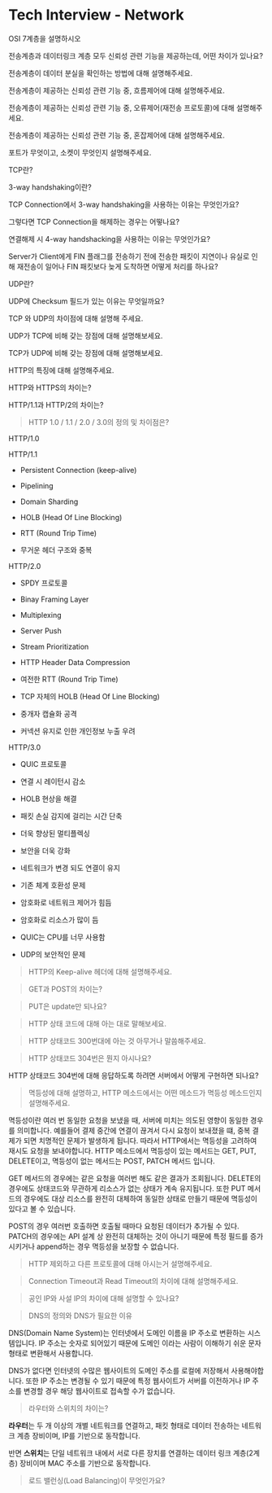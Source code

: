 # Tech Interview - Network

OSI 7계층을 설명하시오

전송계층과 데이터링크 계층 모두 신뢰성 관련 기능을 제공하는데, 어떤 차이가 있나요?

전송계층이 데이터 분실을 확인하는 방법에 대해 설명해주세요.

전송계층이 제공하는 신뢰성 관련 기능 중, 흐름제어에 대해 설명해주세요.

전송계층이 제공하는 신뢰성 관련 기능 중, 오류제어(재전송 프로토콜)에 대해 설명해주세요.

전송계층이 제공하는 신뢰성 관련 기능 중, 혼잡제어에 대해 설명해주세요.

포트가 무엇이고, 소켓이 무엇인지 설명해주세요.

TCP란?

3-way handshaking이란?

TCP Connection에서 3-way handshaking을 사용하는 이유는 무엇인가요?

그렇다면 TCP Connection을 해제하는 경우는 어떻나요?

연결해제 시 4-way handshacking을 사용하는 이유는 무엇인가요?

Server가 Client에게 FIN 플래그를 전송하기 전에 전송한 패킷이 지연이나 유실로 인해 재전송이 일어나 FIN 패킷보다 늦게 도착하면 어떻게 처리를 하나요?

UDP란?

UDP에 Checksum 필드가 있는 이유는 무엇일까요?

TCP 와 UDP의 차이점에 대해 설명해 주세요.

UDP가 TCP에 비해 갖는 장점에 대해 설명해보세요.

TCP가 UDP에 비해 갖는 장점에 대해 설명해보세요.

HTTP의 특징에 대해 설명해주세요.

HTTP와 HTTPS의 차이는?

HTTP/1.1과 HTTP/2의 차이는?

> HTTP 1.0 / 1.1 / 2.0 / 3.0의 정의 및 차이점은?

HTTP/1.0

HTTP/1.1
* Persistent Connection (keep-alive)
* Pipelining
* Domain Sharding

* HOLB (Head Of Line Blocking)
* RTT (Round Trip Time)
* 무거운 헤더 구조와 중복

HTTP/2.0
* SPDY 프로토콜
* Binay Framing Layer
* Multiplexing
* Server Push 
* Stream Prioritization
* HTTP Header Data Compression

* 여전한 RTT (Round Trip Time)
* TCP 자체의 HOLB (Head Of Line Blocking)
* 중개자 캡슐화 공격
* 커넥션 유지로 인한 개인정보 누출 우려

HTTP/3.0
* QUIC 프로토콜
* 연결 시 레이턴시 감소
* HOLB 현상을 해결
* 패킷 손실 감지에 걸리는 시간 단축
* 더욱 향상된 멀티플렉싱
* 보안을 더욱 강화
* 네트워크가 변경 되도 연결이 유지

* 기존 체계 호환성 문제
* 암호화로 네트워크 제어가 힘듬
* 암호화로 리소스가 많이 듬
* QUIC는 CPU를 너무 사용함
* UDP의 보안적인 문제

> HTTP의 Keep-alive 헤더에 대해 설명해주세요.

<!-- TODO -->

>GET과 POST의 차이는?

<!-- TODO -->

> PUT은 update만 되나요?

<!-- TODO -->

> HTTP 상태 코드에 대해 아는 대로 말해보세요.

<!-- TODO -->

> HTTP 상태코드 300번대에 아는 것 아무거나 말씀해주세요.

<!-- TODO -->

> HTTP 상태코드 304번은 뭔지 아시나요?

<!-- TODO -->

HTTP 상태코드 304번에 대해 응답하도록 하려면 서버에서 어떻게 구현하면 되나요?

> 멱등성에 대해 설명하고, HTTP 메소드에서는 어떤 메소드가 멱등성 메소드인지 설명해주세요.

멱등성이란 여러 번 동일한 요청을 보냈을 때, 서버에 미치는 의도된 영향이 동일한 경우를 의미합니다. 예를들어 결제 중간에 연결이 끊겨서 다시 요청이 보내졌을 떄, 중복 결제가 되면 치명적인 문제가 발생하게 됩니다. 따라서 HTTP에서는 멱등성을 고려하여 재시도 요청을 보내야합니다. HTTP 메소드에서 멱등성이 있는 메서드는 GET, PUT, DELETE이고, 멱등성이 없는 메서드는 POST, PATCH 메서드 입니다.

GET 메서드의 경우에는 같은 요청을 여러번 해도 같은 결과가 조회됩니다. DELETE의 경우에도 상태코드와 무관하게 리소스가 없는 상태가 계속 유지됩니다. 또한 PUT 메서드의 경우에도 대상 리소스를 완전히 대체하여 동일한 상태로 만들기 때문에 멱등성이 있다고 볼 수 있습니다.

POST의 경우 여러번 호출하면 호출될 때마다 요청된 데이터가 추가될 수 있다. PATCH의 경우에는 API 설계 상 완전히 대체하는 것이 아니기 때문에 특정 필드를 증가시키거나 append하는 경우 멱등성을 보장할 수 없습니다.

> HTTP 제외하고 다른 프로토콜에 대해 아시는거 설명해주세요.

<!-- TODO -->

> Connection Timeout과 Read Timeout의 차이에 대해 설명해주세요.

<!-- TODO -->

> 공인 IP와 사설 IP의 차이에 대해 설명할 수 있나요?

<!-- TODO -->

> DNS의 정의와 DNS가 필요한 이유

DNS(Domain Name System)는 인터넷에서 도메인 이름을 IP 주소로 변환하는 시스템입니다. IP 주소는 숫자로 되어있기 때문에 도메인 이라는 사람이 이해하기 쉬운 문자 형태로 변환해서 사용합니다.

DNS가 없다면 인터넷의 수많은 웹사이트의 도메인 주소를 로컬에 저장해서 사용해야합니다. 또한 IP 주소는 변경될 수 있기 때문에 특정 웹사이트가 서버를 이전하거나 IP 주소를 변경할 경우 해당 웹사이트로 접속할 수가 없습니다.

> 라우터와 스위치의 차이는?

**라우터**는 두 개 이상의 개별 네트워크를 연결하고, 패킷 형태로 데이터 전송하는 네트워크 계층 장비이며, IP를 기반으로 동작합니다.

반면 **스위치**는 단일 네트워크 내에서 서로 다른 장치를 연결하는 데이터 링크 계층(2계층) 장비이며 MAC 주소를 기반으로 동작합니다.

> 로드 밸런싱(Load Balancing)이 무엇인가요?

<!-- TODO -->
